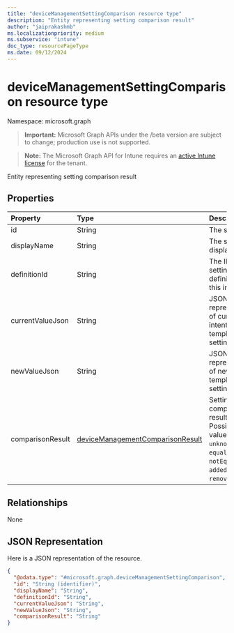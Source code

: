 ```yaml
---
title: "deviceManagementSettingComparison resource type"
description: "Entity representing setting comparison result"
author: "jaiprakashmb"
ms.localizationpriority: medium
ms.subservice: "intune"
doc_type: resourcePageType
ms.date: 09/12/2024
---
```


# deviceManagementSettingComparison resource type

Namespace: microsoft.graph

> **Important:** Microsoft Graph APIs under the /beta version are subject to change; production use is not supported.

> **Note:** The Microsoft Graph API for Intune requires an [active Intune license](https://go.microsoft.com/fwlink/?linkid=839381) for the tenant.

Entity representing setting comparison result

## Properties
|Property|Type|Description|
|:---|:---|:---|
|id|String|The setting ID|
|displayName|String|The setting's display name|
|definitionId|String|The ID of the setting definition for this instance|
|currentValueJson|String|JSON representation of current intent (or) template setting's value|
|newValueJson|String|JSON representation of new template setting's value|
|comparisonResult|[deviceManagementComparisonResult](../resources/intune-deviceintent-devicemanagementcomparisonresult.md)|Setting comparison result. Possible values are: `unknown`, `equal`, `notEqual`, `added`, `removed`.|

## Relationships
None

## JSON Representation
Here is a JSON representation of the resource.
<!-- {
  "blockType": "resource",
  "@odata.type": "microsoft.graph.deviceManagementSettingComparison"
}
-->
``` json
{
  "@odata.type": "#microsoft.graph.deviceManagementSettingComparison",
  "id": "String (identifier)",
  "displayName": "String",
  "definitionId": "String",
  "currentValueJson": "String",
  "newValueJson": "String",
  "comparisonResult": "String"
}
```
